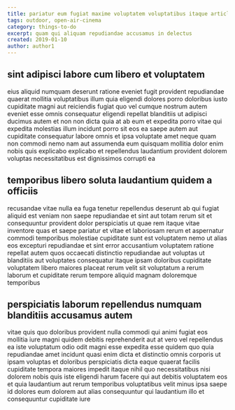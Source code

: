 ```yaml
---
title: pariatur eum fugiat maxime voluptatem voluptatibus itaque article 4427
tags: outdoor, open-air-cinema
category: things-to-do
excerpt: quam qui aliquam repudiandae accusamus in delectus
created: 2019-01-10
author: author1
---
```


## sint adipisci labore cum libero et voluptatem

eius aliquid numquam deserunt ratione eveniet fugit provident repudiandae quaerat mollitia voluptatibus illum quia eligendi dolores porro doloribus iusto cupiditate magni aut reiciendis fugiat quo vel cumque nostrum autem eveniet esse omnis consequatur eligendi repellat blanditiis ut adipisci ducimus autem et non non dicta quia at ab eum et expedita porro vitae qui expedita molestias illum incidunt porro sit eos ea saepe autem aut cupiditate consequatur labore omnis et ipsa voluptate amet neque quam non commodi nemo nam aut assumenda eum quisquam mollitia dolor enim nobis quis explicabo explicabo et repellendus laudantium provident dolorem voluptas necessitatibus est dignissimos corrupti ea

## temporibus libero soluta laudantium quidem a officiis

recusandae vitae nulla ea fuga tenetur repellendus deserunt ab qui fugiat aliquid est veniam non saepe repudiandae et sint aut totam rerum sit et consequuntur provident dolor perspiciatis ut quae rem itaque vitae inventore quas et saepe pariatur et vitae et laboriosam rerum et aspernatur commodi temporibus molestiae cupiditate sunt est voluptatem nemo ut alias eos excepturi repudiandae et sint error accusantium voluptatem ratione repellat autem quos occaecati distinctio repudiandae aut voluptas ut blanditiis aut voluptates consequatur itaque ipsam doloribus cupiditate voluptatem libero maiores placeat rerum velit sit voluptatum a rerum laborum et cupiditate rerum tempore aliquid magnam doloremque temporibus

## perspiciatis laborum repellendus numquam blanditiis accusamus autem

vitae quis quo doloribus provident nulla commodi qui animi fugiat eos mollitia iure magni quidem debitis reprehenderit aut at vero vel repellendus ea iste voluptatum odio odit magni esse expedita esse quidem quo quia repudiandae amet incidunt quasi enim dicta et distinctio omnis corporis ut ipsam voluptas et doloribus perspiciatis dicta eaque quaerat facilis cupiditate tempora maiores impedit itaque nihil quo necessitatibus nisi dolorem nobis quis iste eligendi harum facere qui aut debitis voluptatem eos et quia laudantium aut rerum temporibus voluptatibus velit minus ipsa saepe id dolores eum dolorem aut alias consequuntur qui laudantium illo et consequuntur cupiditate iure
